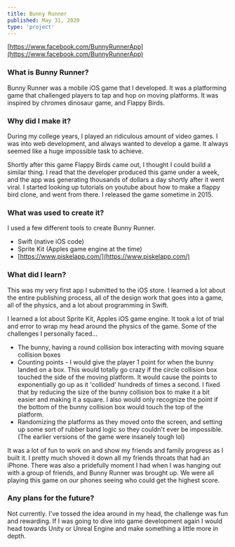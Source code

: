 ```yaml
---
title: Bunny Runner
published: May 31, 2020
type: 'project'
---
```


[https://www.facebook.com/BunnyRunnerApp](https://www.facebook.com/BunnyRunnerApp)

### What is Bunny Runner?

Bunny Runner was a mobile iOS game that I developed. It was a platforming game that challenged players to tap and hop on moving platforms. It was inspired by chromes dinosaur game, and Flappy Birds.

### Why did I make it?

During my college years, I played an ridiculous amount of video games. I was into web development, and always wanted to develop a game. It always seemed like a huge impossible task to achieve.

Shortly after this game Flappy Birds came out, I thought I could build a similar thing. I read that the developer produced this game under a week, and the app was generating thousands of dollars a day shortly after it went viral. I started looking up tutorials on youtube about how to make a flappy bird clone, and went from there. I released the game sometime in 2015.

### What was used to create it?

I used a few different tools to create Bunny Runner.

-   Swift (native iOS code)
-   Sprite Kit (Apples game engine at the time)
-   [https://www.piskelapp.com/](https://www.piskelapp.com/)

### What did I learn?

This was my very first app I submitted to the iOS store. I learned a lot about the entire publishing process, all of the design work that goes into a game, all of the physics, and a lot about programming in Swift.

I learned a lot about Sprite Kit, Apples iOS game engine. It took a lot of trial and error to wrap my head around the physics of the game. Some of the challenges I personally faced...

-   The bunny, having a round collision box interacting with moving square collision boxes
-   Counting points - I would give the player 1 point for when the bunny landed on a box. This would totally go crazy if the circle collision box touched the side of the moving platform. It would cause the points to exponentially go up as it 'collided' hundreds of times a second. I fixed that by reducing the size of the bunny collision box to make it a bit easier and making it a square. I also would only recognize the point if the bottom of the bunny collision box would touch the top of the platform.
-   Randomizing the platforms as they moved onto the screen, and setting up some sort of rubber band logic so they couldn't ever be impossible. (The earlier versions of the game were insanely tough lol)

It was a lot of fun to work on and show my friends and family progress as I built it. I pretty much shoved it down all my friends throats that had an iPhone. There was also a pridefully moment I had when I was hanging out with a group of friends, and Bunny Runner was brought up. We were all playing this game on our phones seeing who could get the highest score.

### Any plans for the future?

Not currently. I've tossed the idea around in my head, the challenge was fun and rewarding. If I was going to dive into game development again I would head towards Unity or Unreal Engine and make something a little more in depth.

